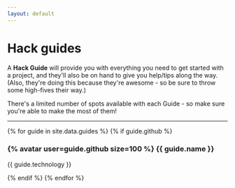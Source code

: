 ```yaml
---
layout: default
---
```


# Hack guides

A **Hack Guide** will provide you with everything you need to get started with a project, and they'll also be on hand to give you help/tips along the way.  (Also, they're doing this because they're awesome - so be sure to throw some high-fives their way.)

There's a limited number of spots available with each Guide - so make sure you're able to make the most of them!

---

{% for guide in site.data.guides %}
{% if guide.github %}

### {% avatar user=guide.github size=100 %} {{ guide.name }}
{{ guide.technology }}

{% endif %}
{% endfor %}
